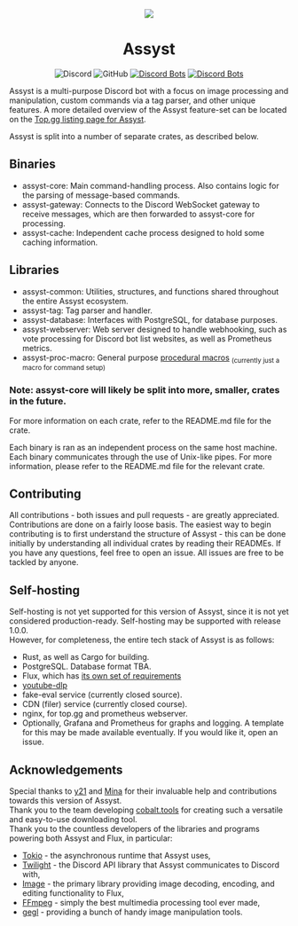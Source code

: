 <div align="center">
    <img src="https://cdn.discordapp.com/avatars/571661221854707713/a23ec18f81e3d182291471f64685da5f.png?size=128"/><br>
</div>

# <div align="center"> Assyst </div>

<div align="center">

![Discord](https://img.shields.io/discord/1099115731301449758?color=7289DA)
![GitHub](https://img.shields.io/github/license/jacherr/assyst2)
[![Discord Bots](https://top.gg/api/widget/servers/571661221854707713.svg?noavatar=true)](https://top.gg/bot/571661221854707713)
[![Discord Bots](https://top.gg/api/widget/status/571661221854707713.svg?noavatar=true)](https://top.gg/bot/571661221854707713)

</div>

Assyst is a multi-purpose Discord bot with a focus on image processing and manipulation, custom commands via a tag parser, and other unique features. A more detailed overview of the Assyst feature-set can be located on the [Top.gg listing page for Assyst](https://top.gg/bot/571661221854707713).

Assyst is split into a number of separate crates, as described below.

## Binaries
- assyst-core: Main command-handling process. Also contains logic for the parsing of message-based commands.
- assyst-gateway: Connects to the Discord WebSocket gateway to receive messages, which are then forwarded to assyst-core for processing.
- assyst-cache: Independent cache process designed to hold some caching information.

## Libraries
- assyst-common: Utilities, structures, and functions shared throughout the entire Assyst ecosystem.
- assyst-tag: Tag parser and handler.
- assyst-database: Interfaces with PostgreSQL, for database purposes.
- assyst-webserver: Web server designed to handle webhooking, such as vote processing for Discord bot list websites, as well as Prometheus metrics.
- assyst-proc-macro: General purpose [procedural macros] <sub>(currently just a macro for command setup)</sub>

### Note: assyst-core will likely be split into more, smaller, crates in the future.

[Procedural macros]: https://doc.rust-lang.org/reference/procedural-macros.html

For more information on each crate, refer to the README.md file for the crate.

Each binary is ran as an independent process on the same host machine. Each binary communicates through the use of Unix-like pipes. For more information, please refer to the README.md file for the relevant crate.

## Contributing

All contributions - both issues and pull requests - are greatly appreciated. Contributions are done on a fairly loose basis. The easiest way to begin contributing is to first understand the structure of Assyst - this can be done initially by understanding all individual crates by reading their READMEs. If you have any questions, feel free to open an issue. All issues are free to be tackled by anyone.

## Self-hosting

Self-hosting is not yet supported for this version of Assyst, since it is not yet considered production-ready. Self-hosting may be supported with release 1.0.0. \
However, for completeness, the entire tech stack of Assyst is as follows:
 - Rust, as well as Cargo for building.
 - PostgreSQL. Database format TBA.
 - Flux, which has [its own set of requirements](https://github.com/jacherr/flux?tab=readme-ov-file#prerequisites)
 - [youtube-dlp](https://github.com/yt-dlp/yt-dlp)
 - fake-eval service (currently closed source).
 - CDN (filer) service (currently closed course).
 - nginx, for top.gg and prometheus webserver.
 - Optionally, Grafana and Prometheus for graphs and logging. A template for this may be made available eventually. If you would like it, open an issue.

## Acknowledgements

Special thanks to [y21](https://github.com/y21) and [Mina](https://github.com/trueharuu) for their invaluable help and contributions towards this version of Assyst. \
Thank you to the team developing [cobalt.tools](https://github.com/imputnet/cobalt) for creating such a versatile and easy-to-use downloading tool. \
Thank you to the countless developers of the libraries and programs powering both Assyst and Flux, in particular:
- [Tokio](https://github.com/tokio/tokio) - the asynchronous runtime that Assyst uses,
- [Twilight](https://github.com/twilight-rs/twilight) - the Discord API library that Assyst communicates to Discord with,
- [Image](https://github.com/image-rs/image) - the primary library providing image decoding, encoding, and editing functionality to Flux,
- [FFmpeg](https://ffmpeg.org) - simply the best multimedia processing tool ever made,
- [gegl](https://gegl.org) - providing a bunch of handy image manipulation tools.

